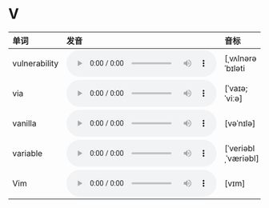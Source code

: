 
# V

| 单词  | 发音 | 音标 |
| :-- | :-- | :-- |
| vulnerability | <audio src="/public/audio/vulnerability.mp3" controls="controls" controlslist="nodownload"></audio> | [ˌvʌlnərəˈbɪləti |
| via | <audio src="/public/audio/via.mp3" controls="controls" controlslist="nodownload"></audio> | [ˈvaɪə; ˈviːə] |
| vanilla | <audio src="/public/audio/vanilla.mp3" controls="controls" controlslist="nodownload"></audio> | [vəˈnɪlə] |
| variable | <audio src="/public/audio/variable.mp3" controls="controls" controlslist="nodownload"></audio> | [ˈveriəblˌˈværiəbl] |
| Vim | <audio src="/public/audio/Vim.mp3" controls="controls" controlslist="nodownload"></audio> | [vɪm] |
